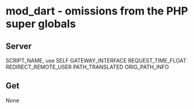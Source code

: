 
# mod_dart - omissions from the PHP super globals

## Server

SCRIPT_NAME, use SELF
GATEWAY_INTERFACE
REQUEST_TIME_FLOAT
REDIRECT_REMOTE_USER
PATH_TRANSLATED
ORIG_PATH_INFO

## Get

None

 